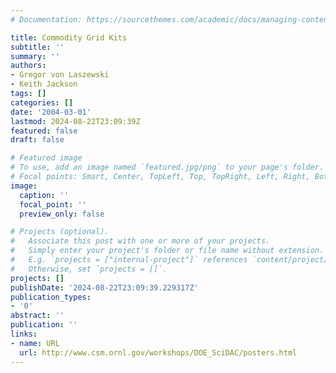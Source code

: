 ```yaml
---
# Documentation: https://sourcethemes.com/academic/docs/managing-content/

title: Commodity Grid Kits
subtitle: ''
summary: ''
authors:
- Gregor von Laszewski
- Keith Jackson
tags: []
categories: []
date: '2004-03-01'
lastmod: 2024-08-22T23:09:39Z
featured: false
draft: false

# Featured image
# To use, add an image named `featured.jpg/png` to your page's folder.
# Focal points: Smart, Center, TopLeft, Top, TopRight, Left, Right, BottomLeft, Bottom, BottomRight.
image:
  caption: ''
  focal_point: ''
  preview_only: false

# Projects (optional).
#   Associate this post with one or more of your projects.
#   Simply enter your project's folder or file name without extension.
#   E.g. `projects = ["internal-project"]` references `content/project/deep-learning/index.md`.
#   Otherwise, set `projects = []`.
projects: []
publishDate: '2024-08-22T23:09:39.229317Z'
publication_types:
- '0'
abstract: ''
publication: ''
links:
- name: URL
  url: http://www.csm.ornl.gov/workshops/DOE_SciDAC/posters.html
---
```

